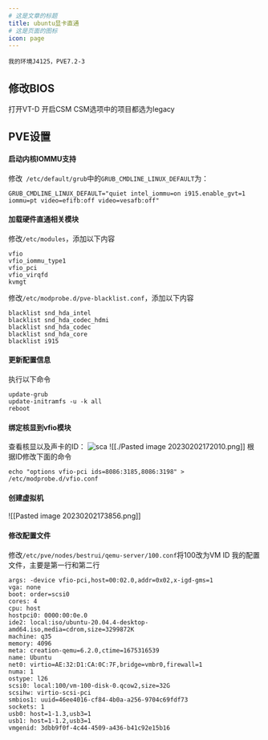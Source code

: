 ```yaml
---
# 这是文章的标题
title: ubuntu显卡直通
# 这是页面的图标
icon: page
---
```

````warning
我的环境J4125，PVE7.2-3
````

## 修改BIOS
打开VT-D
开启CSM
CSM选项中的项目都选为legacy
## PVE设置
#### 启动内核IOMMU支持
修改` /etc/default/grub`中的`GRUB_CMDLINE_LINUX_DEFAULT`为：
```
GRUB_CMDLINE_LINUX_DEFAULT="quiet intel_iommu=on i915.enable_gvt=1 iommu=pt video=efifb:off video=vesafb:off"
```
#### 加载硬件直通相关模块
修改`/etc/modules`，添加以下内容
```
vfio
vfio_iommu_type1
vfio_pci
vfio_virqfd
kvmgt
```
修改`/etc/modprobe.d/pve-blacklist.conf`，添加以下内容
```
blacklist snd_hda_intel
blacklist snd_hda_codec_hdmi
blacklist snd_hda_codec
blacklist snd_hda_core
blacklist i915
```
#### 更新配置信息
执行以下命令
```
update-grub
update-initramfs -u -k all
reboot
```
#### 绑定核显到vfio模块
查看核显以及声卡的ID：
![sca](./image20230202171821.png)
![[./Pasted image 20230202172010.png]]
根据ID修改下面的命令
```
echo "options vfio-pci ids=8086:3185,8086:3198" > /etc/modprobe.d/vfio.conf
```
#### 创建虚拟机
![[Pasted image 20230202173856.png]]
#### 修改配置文件
修改`/etc/pve/nodes/bestrui/qemu-server/100.conf`将100改为VM ID
我的配置文件，主要是第一行和第二行
```
args: -device vfio-pci,host=00:02.0,addr=0x02,x-igd-gms=1
vga: none
boot: order=scsi0
cores: 4
cpu: host
hostpci0: 0000:00:0e.0
ide2: local:iso/ubuntu-20.04.4-desktop-amd64.iso,media=cdrom,size=3299872K
machine: q35
memory: 4096
meta: creation-qemu=6.2.0,ctime=1675316539
name: Ubuntu
net0: virtio=AE:32:D1:CA:0C:7F,bridge=vmbr0,firewall=1
numa: 1
ostype: l26
scsi0: local:100/vm-100-disk-0.qcow2,size=32G
scsihw: virtio-scsi-pci
smbios1: uuid=46ee4016-cf84-4b0a-a256-9704c69fdf73
sockets: 1
usb0: host=1-1.3,usb3=1
usb1: host=1-1.2,usb3=1
vmgenid: 3dbb9f0f-4c44-4509-a436-b41c92e15b16
```